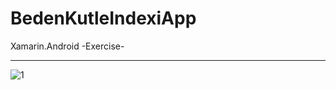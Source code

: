 # BedenKutleIndexiApp
Xamarin.Android -Exercise- <hr>

![1](https://user-images.githubusercontent.com/77530565/144024841-425bd5df-4c0a-4e19-8072-2f54dd3bd091.png)

